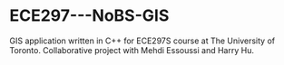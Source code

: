 # ECE297---NoBS-GIS
GIS application written in C++ for ECE297S course at The University of Toronto. Collaborative project with Mehdi Essoussi and Harry Hu.

